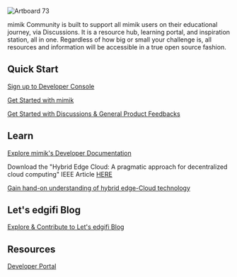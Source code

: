 
![Artboard 73](https://user-images.githubusercontent.com/86588827/203663197-5ecea95c-965c-4aa0-9eba-5e03ea223b27.png)



mimik Community is built to support all mimik users on their educational journey, via Discussions. It is a resource hub, learning portal, and inspiration station, all in one. Regardless of how big or small your challenge is, all resources and information will be accessible in a true open source fashion.


## Quick Start

[Sign up to Developer Console](https://developer.mimik.com)

[Get Started with mimik](https://developer.mimik.com/edgeengine-and-microservices)

[Get Started with Discussions & General Product Feedbacks](https://github.com/edgeEngine/Community/discussions)


## Learn 

[Explore mimik's Developer Documentation](https://devdocs.mimik.com) 

Download the "Hybrid Edge Cloud: A pragmatic approach for decentralized cloud computing" IEEE Article  [HERE](https://mimik.com/hybrid-edge-cloud-a-pragmatic-approach-for-decentralized-cloud-computing/)

[Gain hand-on understanding of hybrid edge-Cloud technology](https://developer.mimik.com/complementary-courses/)



## Let's edgifi Blog 

[Explore & Contribute to Let's edgifi Blog](https://mimik.com/lets-edgifi-blog)


## Resources 

[Developer Portal](https://developer.mimik.com)
